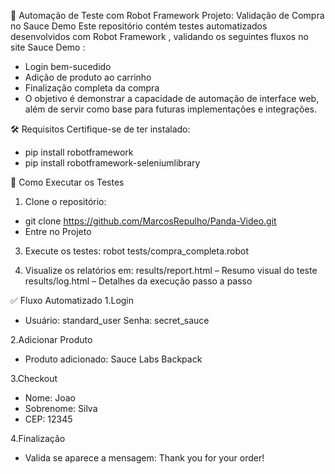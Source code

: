 🧪 Automação de Teste com Robot Framework
Projeto: Validação de Compra no Sauce Demo
Este repositório contém testes automatizados desenvolvidos com Robot Framework , validando os seguintes fluxos no site Sauce Demo :

- Login bem-sucedido
- Adição de produto ao carrinho
- Finalização completa da compra
- O objetivo é demonstrar a capacidade de automação de interface web, além de servir como base para futuras implementações e integrações.



🛠️ Requisitos
Certifique-se de ter instalado:

- pip install robotframework
- pip install robotframework-seleniumlibrary






🧪 Como Executar os Testes
1. Clone o repositório:
- git clone https://github.com/MarcosRepulho/Panda-Video.git
- Entre no Projeto

3. Execute os testes:
robot tests/compra_completa.robot

4. Visualize os relatórios em:
results/report.html – Resumo visual do teste
results/log.html – Detalhes da execução passo a passo






✅ Fluxo Automatizado
1.Login
- Usuário: standard_user
Senha: secret_sauce

2.Adicionar Produto
- Produto adicionado: Sauce Labs Backpack

3.Checkout
- Nome: Joao
- Sobrenome: Silva
- CEP: 12345

4.Finalização
- Valida se aparece a mensagem: Thank you for your order!
